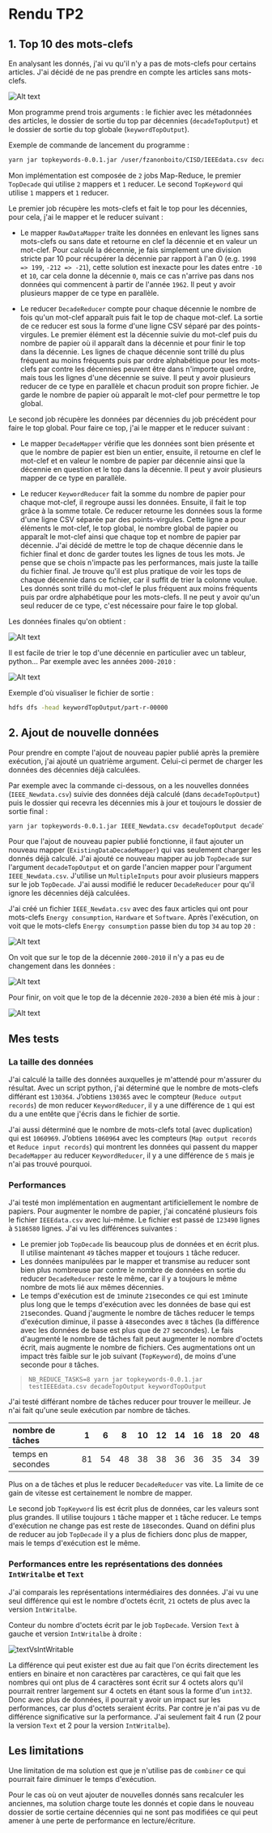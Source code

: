 # Rendu TP2

## 1. Top 10 des mots-clefs

En analysant les donnés, j'ai vu qu'il n'y a pas de mots-clefs pour certains articles. J'ai décidé de ne pas prendre en compte les articles sans mots-clefs.

![Alt text](img/nullKw.png)

Mon programme prend trois arguments : le fichier avec les métadonnées des articles, le dossier de sortie du top par décennies (`decadeTopOutput`) et le dossier de sortie du top globale (`keywordTopOutput`).

Exemple de commande de lancement du programme :

```bash
yarn jar topkeywords-0.0.1.jar /user/fzanonboito/CISD/IEEEdata.csv decadeTopOutput keywordTopOutput
```

Mon implémentation est composée de `2` jobs Map-Reduce, le premier `TopDecade` qui utilise `2` mappers et `1` reducer. Le second `TopKeyword` qui utilise `1` mappers et `1` reducer.

Le premier job récupère les mots-clefs et fait le top pour les décennies, pour cela, j'ai le mapper et le reducer suivant :

- Le mapper `RawDataMapper` traite les données en enlevant les lignes sans mots-clefs ou sans date et retourne en clef la décennie et en valeur un mot-clef. Pour calculé la décennie, je fais simplement une division stricte par 10 pour récupérer la décennie par rapport à l'an 0 (e.g. `1998 => 199`, `-212 => -21`), cette solution est inexacte pour les dates entre `-10` et `10`, car cela donne la décennie `0`, mais ce cas n'arrive pas dans nos données qui commencent à partir de l'année `1962`. Il peut y avoir plusieurs mapper de ce type en parallèle.

- Le reducer `DecadeReducer` compte pour chaque décennie le nombre de fois qu'un mot-clef apparaît puis fait le top de chaque mot-clef. La sortie de ce reducer est sous la forme d'une ligne CSV séparé par des points-virgules. Le premier élément est la décennie suivie du mot-clef puis du nombre de papier où il apparaît dans la décennie et pour finir le top dans la décennie. Les lignes de chaque décennie sont trillé du plus fréquent au moins fréquents puis par ordre alphabétique pour les mots-clefs par contre les décennies peuvent être dans n'importe quel ordre, mais tous les lignes d'une décennie se suive. Il peut y avoir plusieurs reducer de ce type en parallèle et chacun produit son propre fichier. Je garde le nombre de papier où apparaît le mot-clef pour permettre le top global.

Le second job récupère les données par décennies du job précédent pour faire le top global. Pour faire ce top, j'ai le mapper et le reducer suivant :

- Le mapper `DecadeMapper` vérifie que les données sont bien présente et que le nombre de papier est bien un entier, ensuite, il retourne en clef le mot-clef et en valeur le nombre de papier par décennie ainsi que la décennie en question et le top dans la décennie. Il peut y avoir plusieurs mapper de ce type en parallèle.

- Le reducer `KeywordReducer` fait la somme du nombre de papier pour chaque mot-clef, il regroupe aussi les données. Ensuite, il fait le top grâce à la somme totale. Ce reducer retourne les données sous la forme d'une ligne CSV séparée par des points-virgules. Cette ligne a pour éléments le mot-clef, le top global, le nombre global de papier ou apparaît le mot-clef ainsi que chaque top et nombre de papier par décennie. J'ai décidé de mettre le top de chaque décennie dans le fichier final et donc de garder toutes les lignes de tous les mots. Je pense que se chois n'impacte pas les performances, mais juste la taille du fichier final. Je trouve qu'il est plus pratique de voir les tops de chaque décennie dans ce fichier, car il suffit de trier la colonne voulue. Les donnés sont trillé du mot-clef le plus fréquent aux moins fréquents puis par ordre alphabétique pour les mots-clefs. Il ne peut y avoir qu'un seul reducer de ce type, c'est nécessaire pour faire le top global.

Les données finales qu'on obtient :

![Alt text](img/dataOutTop.png)

Il est facile de trier le top d'une décennie en particulier avec un tableur, python... Par exemple avec les années `2000-2010` :

![Alt text](img/dataOutTop200.png)

Exemple d'où visualiser le fichier de sortie :

```bash
hdfs dfs -head keywordTopOutput/part-r-00000
```

## 2. Ajout de nouvelle données

Pour prendre en compte l'ajout de nouveau papier publié après la première exécution, j'ai ajouté un quatrième argument. Celui-ci permet de charger les données des décennies déjà calculées.

Par exemple avec la commande ci-dessous, on a les nouvelles données (`IEEE_Newdata.csv`) suivie des données déjà calculé (dans `decadeTopOutput`) puis le dossier qui recevra les décennies mis à jour et toujours le dossier de sortie final :

```bash
yarn jar topkeywords-0.0.1.jar IEEE_Newdata.csv decadeTopOutput decadeTopOutput_withNewData keywordTopOutput2
```

Pour que l'ajout de nouveau papier publié fonctionne, il faut ajouter un nouveau mapper (`ExistingDataDecadeMapper`) qui vas seulement charger les donnés déjà calculé. J'ai ajouté ce nouveau mapper au job `TopDecade` sur l'argument `decadeTopOutput` et on garde l'ancien mapper pour l'argument `IEEE_Newdata.csv`. J'utilise un `MultipleInputs` pour avoir plusieurs mappers sur le job `TopDecade`. J'ai aussi modifié le reducer `DecadeReducer` pour qu'il ignore les décennies déjà calculées.

J'ai créé un fichier `IEEE_Newdata.csv` avec des faux articles qui ont pour mots-clefs `Energy consumption`, `Hardware` et `Software`. Après l'exécution, on voit que le mots-clefs `Energy consumption` passe bien du top `34` au top `20` :

![Alt text](img/dataOutTopDiff.png)

On voit que sur le top de la décennie `2000-2010` il n'y a pas eu de changement dans les données :

![Alt text](img/dataOutTopDiff200.png)

Pour finir, on voit que le top de la décennie `2020-2030` a bien été mis à jour :

![Alt text](img/dataOutTopDiff202.png)

## Mes tests

### La taille des données

J'ai calculé la taille des données auxquelles je m'attendé pour m'assurer du résultat.
Avec un script python, j'ai déterminé que le nombre de mots-clefs différant est `130364`. J’obtiens `130365` avec le compteur (`Reduce output records`) de mon reducer `KeywordReducer`, il y a une différence de `1` qui est du a une entête que j'écris dans le fichier de sortie.

J'ai aussi déterminé que le nombre de mots-clefs total (avec duplication) qui est `1060969`. J’obtiens `1060964` avec les compteurs (`Map output records` et `Reduce input records`) qui montrent les données qui passent du mapper `DecadeMapper` au reducer `KeywordReducer`, il y a une différence de `5` mais je n'ai pas trouvé pourquoi.

### Performances

J'ai testé mon implémentation en augmentant artificiellement le nombre de papiers. Pour augmenter le nombre de papier, j'ai concaténé plusieurs fois le fichier `IEEEdata.csv` avec lui-même. Le fichier est passé de `123490` lignes à `5186580` lignes.
J'ai vu les différences suivantes :

- Le premier job `TopDecade` lis beaucoup plus de données et en écrit plus. Il utilise maintenant `49` tâches mapper et toujours `1` tâche reducer.
- Les données manipulées par le mapper et transmise au reducer sont bien plus nombreuse par contre le nombre de données en sortie du reducer `DecadeReducer` reste le même, car il y a toujours le même nombre de mots lié aux mêmes décennies.
- Le temps d'exécution est de `1`minute `21`secondes ce qui est `1`minute plus long que le temps d'exécution avec les données de base qui est `21`secondes. Quand j'augmente le nombre de tâches reducer le temps d'exécution diminue, il passe à `48`secondes avec `8` tâches (la différence avec les données de base est plus que de `27` secondes). Le fais d'augmenté le nombre de tâches fait peut augmenter le nombre d'octets écrit, mais augmente le nombre de fichiers. Ces augmentations ont un impact très faible sur le job suivant (`TopKeyword`), de moins d'une seconde pour `8` tâches.

> `NB_REDUCE_TASKS=8 yarn jar topkeywords-0.0.1.jar testIEEEdata.csv decadeTopOutput keywordTopOutput`

J'ai testé différant nombre de tâches reducer pour trouver le meilleur. Je n'ai fait qu'une seule exécution par nombre de tâches.

| nombre de tâches  | 1  | 6  | 8  | 10 | 12 | 14 | 16 | 18 | 20 | 48 |
|:------------------|:--:|:--:|:--:|:--:|:--:|:--:|:--:|:--:|:--:|:--:|
| temps en secondes | 81 | 54 | 48 | 38 | 38 | 36 | 36 | 35 | 34 | 39 |

Plus on a de tâches et plus le reducer `DecadeReducer` vas vite. La limite de ce gain de vitesse est certainement le nombre de mapper.

Le second job `TopKeyword` lis est écrit plus de données, car les valeurs sont plus grandes. Il utilise toujours `1` tâche mapper et `1` tâche reducer. Le temps d'exécution ne change pas est reste de `18`secondes. Quand on défini plus de reducer au job `TopDecade` il y a plus de fichiers donc plus de mapper, mais le temps d'exécution est le même.

### Performances entre les représentations des données `IntWritalbe` et `Text`

J'ai comparais les représentations intermédiaires des données. J'ai vu une seul différence qui est le nombre d'octets écrit, `21` octets de plus avec la version `IntWritalbe`.

Conteur du nombre d'octets écrit par le job `TopDecade`. Version `Text` à gauche et version `IntWritalbe` à droite :

![textVsIntWritable](img/textVsIntWritable.png)

La différence qui peut exister est due au fait que l'on écrits directement les entiers en binaire et non caractères par caractères, ce qui fait que les nombres qui ont plus de 4 caractères sont écrit sur 4 octets alors qu'il pourrait rentrer largement sur 4 octets en étant sous la forme d'un `int32`. Donc avec plus de données, il pourrait y avoir un impact sur les performances, car plus d'octets seraient écrits.
Par contre je n'ai pas vu de différence significative sur la performance. J'ai seulement fait 4 run (2 pour la version `Text` et 2 pour la version `IntWritalbe`).

## Les limitations

Une limitation de ma solution est que je n'utilise pas de `combiner` ce qui pourrait faire diminuer le temps d'exécution.

Pour le cas où on veut ajouter de nouvelles donnés sans recalculer les anciennes, ma solution charge toute les donnés et copie dans le nouveau dossier de sortie certaine décennies qui ne sont pas modifiées ce qui peut amener à une perte de performance en lecture/écriture.

